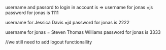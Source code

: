 username and passord to login in account is =>
username for jonas =js
password for jonas is 1111

username for Jessica Davis =jd
password for jonas is 2222


username for jonas = Steven Thomas Williams
password for jonas is 3333


//we still need to add logout functionallity 

